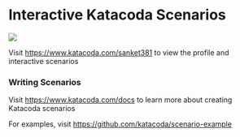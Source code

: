# Interactive Katacoda Scenarios

[![](http://shields.katacoda.com/katacoda/sanket381/count.svg)](https://www.katacoda.com/sanket381 "Get your profile on Katacoda.com")

Visit https://www.katacoda.com/sanket381 to view the profile and interactive scenarios

### Writing Scenarios
Visit https://www.katacoda.com/docs to learn more about creating Katacoda scenarios

For examples, visit https://github.com/katacoda/scenario-example
